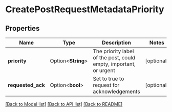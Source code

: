 # CreatePostRequestMetadataPriority

## Properties

Name | Type | Description | Notes
------------ | ------------- | ------------- | -------------
**priority** | Option<**String**> | The priority label of the post, could empty, important, or urgent | [optional]
**requested_ack** | Option<**bool**> | Set to true to request for acknowledgements | [optional]

[[Back to Model list]](../README.md#documentation-for-models) [[Back to API list]](../README.md#documentation-for-api-endpoints) [[Back to README]](../README.md)


